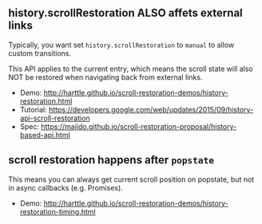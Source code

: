 ## history.scrollRestoration ALSO affets external links

Typically, you want set `history.scrollRestoration` to `manual` to allow custom transitions.

This API applies to the current entry,
which means the scroll state will also NOT be restored when navigating back from external links.

* Demo: http://harttle.github.io/scroll-restoration-demos/history-restoration.html
* Tutorial: https://developers.google.com/web/updates/2015/09/history-api-scroll-restoration
* Spec: https://majido.github.io/scroll-restoration-proposal/history-based-api.html

## scroll restoration happens after `popstate`

This means you can always get current scroll position on popstate,
but not in async callbacks (e.g. Promises).

* Demo: http://harttle.github.io/scroll-restoration-demos/history-restoration-timing.html
